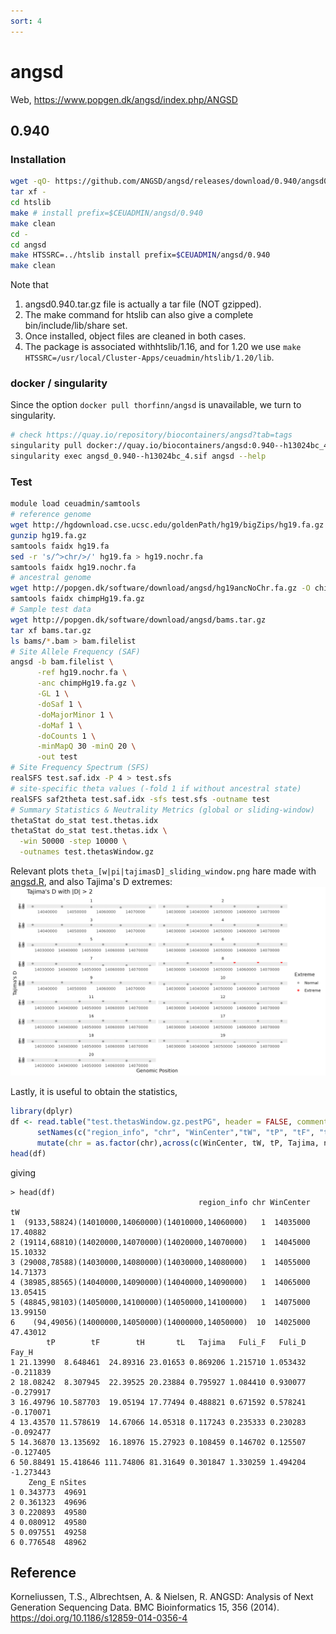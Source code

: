 ```yaml
---
sort: 4
---
```


# angsd

Web, <https://www.popgen.dk/angsd/index.php/ANGSD>

## 0.940

### Installation

```bash
wget -qO- https://github.com/ANGSD/angsd/releases/download/0.940/angsd0.940.tar.gz | \
tar xf -
cd htslib
make # install prefix=$CEUADMIN/angsd/0.940
make clean
cd -    
cd angsd
make HTSSRC=../htslib install prefix=$CEUADMIN/angsd/0.940
make clean
```

Note that 

1. angsd0.940.tar.gz file is actually a tar file (NOT gzipped).
2. The make command for htslib can also give a complete bin/include/lib/share set.
3. Once installed, object files are cleaned in both cases.
4. The package is associated withhtslib/1.16, and for 1.20 we use `make HTSSRC=/usr/local/Cluster-Apps/ceuadmin/htslib/1.20/lib`.

### docker / singularity

Since the option `docker pull thorfinn/angsd` is unavailable, we turn to singularity.

```bash
# check https://quay.io/repository/biocontainers/angsd?tab=tags
singularity pull docker://quay.io/biocontainers/angsd:0.940--h13024bc_4
singularity exec angsd_0.940--h13024bc_4.sif angsd --help
```

### Test

```bash
module load ceuadmin/samtools
# reference genome
wget http://hgdownload.cse.ucsc.edu/goldenPath/hg19/bigZips/hg19.fa.gz
gunzip hg19.fa.gz
samtools faidx hg19.fa
sed -r 's/^>chr/>/' hg19.fa > hg19.nochr.fa
samtools faidx hg19.nochr.fa
# ancestral genome
wget http://popgen.dk/software/download/angsd/hg19ancNoChr.fa.gz -O chimpHg19.fa.gz
samtools faidx chimpHg19.fa.gz
# Sample test data
wget http://popgen.dk/software/download/angsd/bams.tar.gz
tar xf bams.tar.gz
ls bams/*.bam > bam.filelist
# Site Allele Frequency (SAF)
angsd -b bam.filelist \
      -ref hg19.nochr.fa \
      -anc chimpHg19.fa.gz \
      -GL 1 \
      -doSaf 1 \
      -doMajorMinor 1 \
      -doMaf 1 \
      -doCounts 1 \
      -minMapQ 30 -minQ 20 \
      -out test
# Site Frequency Spectrum (SFS)
realSFS test.saf.idx -P 4 > test.sfs
# site-specific theta values (-fold 1 if without ancestral state)
realSFS saf2theta test.saf.idx -sfs test.sfs -outname test
# Summary Statistics & Neutrality Metrics (global or sliding-window)
thetaStat do_stat test.thetas.idx
thetaStat do_stat test.thetas.idx \
  -win 50000 -step 10000 \
  -outnames test.thetasWindow.gz
```

Relevant plots `theta_[w|pi|tajimasD]_sliding_window.png` hare made with [angsd.R](files/angsd.R), and also Tajima's D extremes: ![](files/tajimasD_extremes.png)

Lastly, it is useful to obtain the statistics,

```r
library(dplyr)
df <- read.table("test.thetasWindow.gz.pestPG", header = FALSE, comment.char = "#", sep = "\t", stringsAsFactors = FALSE) %>%
      setNames(c("region_info", "chr", "WinCenter","tW", "tP", "tF", "tH", "tL","Tajima", "Fuli_F", "Fuli_D", "Fay_H", "Zeng_E","nSites")) %>%
      mutate(chr = as.factor(chr),across(c(WinCenter, tW, tP, Tajima, nSites), as.numeric))
head(df)
```

giving

```
> head(df)
                                          region_info chr WinCenter       tW
1  (9133,58824)(14010000,14060000)(14010000,14060000)   1  14035000 17.40882
2 (19114,68810)(14020000,14070000)(14020000,14070000)   1  14045000 15.10332
3 (29008,78588)(14030000,14080000)(14030000,14080000)   1  14055000 14.71373
4 (38985,88565)(14040000,14090000)(14040000,14090000)   1  14065000 13.05415
5 (48845,98103)(14050000,14100000)(14050000,14100000)   1  14075000 13.99150
6    (94,49056)(14000000,14050000)(14000000,14050000)  10  14025000 47.43012
        tP        tF        tH       tL   Tajima   Fuli_F   Fuli_D     Fay_H
1 21.13990  8.648461  24.89316 23.01653 0.869206 1.215710 1.053432 -0.211839
2 18.08242  8.307945  22.39525 20.23884 0.795927 1.084410 0.930077 -0.279917
3 16.49796 10.587703  19.05194 17.77494 0.488821 0.671592 0.578241 -0.170071
4 13.43570 11.578619  14.67066 14.05318 0.117243 0.235333 0.230283 -0.092477
5 14.36870 13.135692  16.18976 15.27923 0.108459 0.146702 0.125507 -0.127405
6 50.88491 15.418646 111.74806 81.31649 0.301847 1.330259 1.494204 -1.273443
    Zeng_E nSites
1 0.343773  49691
2 0.361323  49696
3 0.220893  49580
4 0.080912  49580
5 0.097551  49258
6 0.776548  48962
```

## Reference

Korneliussen, T.S., Albrechtsen, A. & Nielsen, R. ANGSD: Analysis of Next Generation Sequencing Data. BMC Bioinformatics 15, 356 (2014). <https://doi.org/10.1186/s12859-014-0356-4>
